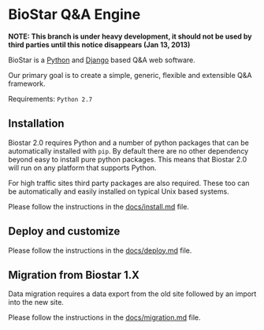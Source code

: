 BioStar Q&A Engine
==================

**NOTE: This branch is under heavy development, it should not be used by third parties
until this notice disappears (Jan 13, 2013)**

BioStar is a [Python][python] and [Django][django] based Q&A web software.

Our primary goal is to create a simple, generic, flexible and extensible Q&A
framework.

Requirements: `Python 2.7`

Installation
------------

Biostar 2.0 requires Python and a number of python packages that can be automatically installed with `pip`.
By default there are no other dependency beyond easy to install pure python packages. This means
that Biostar 2.0 will run on any platform that supports Python.

For high traffic sites third party packages are also required. These too can be automatically and easily
installed on typical Unix based systems.

Please follow the instructions in the [docs/install.md][install] file.

Deploy and customize
--------------------

Please follow the instructions in the [docs/deploy.md][deploy] file.


Migration from Biostar 1.X
--------------------------

Data migration requires a data export from the old site followed by an import into the new site.

Please follow the instructions in the [docs/migration.md][migrate] file.

[install]: docs/install.md
[migrate]: docs/migrate.md
[deploy]: docs/deploy.md
[django]: http://www.djangoproject.com/
[python]: http://www.python.org/